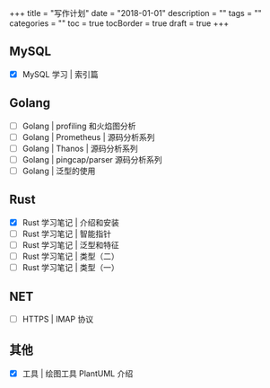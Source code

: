 +++
title = "写作计划"
date = "2018-01-01"
description = ""
tags = ""
categories = ""
toc = true
tocBorder = true
draft = true
+++

## MySQL

- [x] MySQL 学习 | 索引篇

## Golang

- [ ] Golang | profiling 和火焰图分析
- [ ] Golang | Prometheus | 源码分析系列
- [ ] Golang | Thanos | 源码分析系列
- [ ] Golang | pingcap/parser 源码分析系列
- [ ] Golang | 泛型的使用

## Rust

- [x] Rust 学习笔记 | 介绍和安装
- [ ] Rust 学习笔记 | 智能指针
- [ ] Rust 学习笔记 | 泛型和特征
- [ ] Rust 学习笔记 | 类型（二）
- [ ] Rust 学习笔记 | 类型（一）

## NET

- [ ] HTTPS | IMAP 协议

## 其他

- [x] 工具 | 绘图工具 PlantUML 介绍

